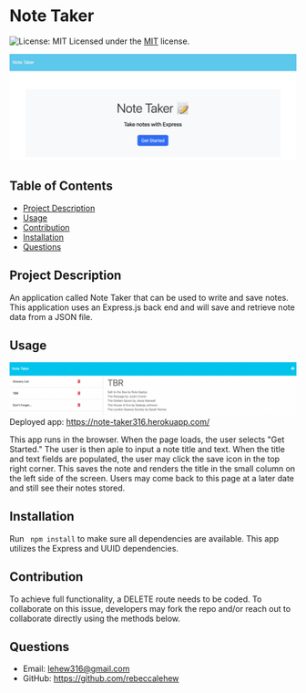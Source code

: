 # Note Taker

![License: MIT](https://img.shields.io/badge/License-MIT-yellow.svg)  Licensed under the [MIT](https://opensource.org/licenses/MIT) license.

![screenshot](./public/assets/images/landing-page.png)

## Table of Contents
- [Project Description](#description)
- [Usage](#usage)
- [Contribution](#contribution)
- [Installation](#installation)
- [Questions](#questions)

## Project Description
An application called Note Taker that can be used to write and save notes. This application uses an Express.js back end and will save and retrieve note data from a JSON file.

## Usage
![screenshot](./public/assets/images/saved-note.png)
Deployed app: https://note-taker316.herokuapp.com/

This app runs in the browser. When the page loads, the user selects "Get Started." The user is then aple to input a note title and text. When the title and text fields are populated, the user may click the save icon in the top right corner. This saves the note and renders the title in the small column on the left side of the screen. Users may come back to this page at a later date and still see their notes stored.

## Installation
Run ``` npm install``` to make sure all dependencies are available. This app utilizes the Express and UUID dependencies. 

## Contribution
To achieve full functionality, a DELETE route needs to be coded. To collaborate on this issue, developers may fork the repo and/or reach out to collaborate directly using the methods below.

## Questions
- Email: lehew316@gmail.com
- GitHub: https://github.com/rebeccalehew

  